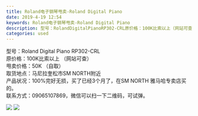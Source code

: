 ```yaml
---
title: Roland电子钢琴甩卖-Roland Digital Piano
date: 2019-4-19 12:54
keywords: Roland电子钢琴甩卖-Roland Digital Piano
description: 型号：RolandDigitalPianoRP302-CRL原价格：100K比索以上（网站可查）甩卖价格：50K（自取）取货地点：马尼拉奎松市SMNORTH附近产品状况：100%完好无损，买了已经3个月了，在SMNORTH雅马哈专卖店买的。
categories: used
---
```

<td class="t_f" id="postmessage_3548470">

型号：Roland Digital Piano RP302-CRL<br/>
原价格：100K比索以上 （网站可查）<br/>
甩卖价格：50K （自取）<br/>
取货地点：马尼拉奎松市SM NORTH附近<br/>
产品状况：100%完好无损，买了已经3个月了，在SM NORTH 雅马哈专卖店买的。<br/>
联系方式：09065107869，微信可以扫一下二维码，可试弹。<br/>

<img aid="1145756" data-cf-modified-0f0eef2a777f19ad509724cf-="" file="data/attachment/forum/201904/19/125049upqwwi0s4iw96qpa.png.thumb.jpg" id="aimg_1145756" inpost="1" onclick="" onmouseover="" src="http://www.flw.ph/data/attachment/forum/201904/19/125049upqwwi0s4iw96qpa.png" style="cursor:pointer" zoomfile="data/attachment/forum/201904/19/125049upqwwi0s4iw96qpa.png"/>



<img aid="1145757" data-cf-modified-0f0eef2a777f19ad509724cf-="" file="data/attachment/forum/201904/19/125240fgt4q0g6jr6gqoov.jpg.thumb.jpg" id="aimg_1145757" inpost="1" onclick="" onmouseover="" src="http://www.flw.ph/data/attachment/forum/201904/19/125240fgt4q0g6jr6gqoov.jpg" style="cursor:pointer" zoomfile="data/attachment/forum/201904/19/125240fgt4q0g6jr6gqoov.jpg"/>


<br/>
</td>
